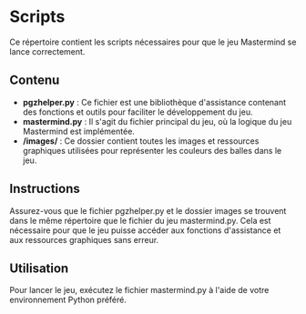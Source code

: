 # Scripts

Ce répertoire contient les scripts nécessaires pour que le jeu Mastermind se lance correctement.

## Contenu

- **pgzhelper.py** : Ce fichier est une bibliothèque d'assistance contenant des fonctions et outils pour faciliter le développement du jeu.
- **mastermind.py** : Il s'agit du fichier principal du jeu, où la logique du jeu Mastermind est implémentée.
- **/images/** : Ce dossier contient toutes les images et ressources graphiques utilisées pour représenter les couleurs des balles dans le jeu.

## Instructions

Assurez-vous que le fichier pgzhelper.py et le dossier images se trouvent dans le même répertoire que le fichier du jeu mastermind.py. Cela est nécessaire pour que le jeu puisse accéder aux fonctions d'assistance et aux ressources graphiques sans erreur.

## Utilisation

Pour lancer le jeu, exécutez le fichier mastermind.py à l'aide de votre environnement Python préféré.
